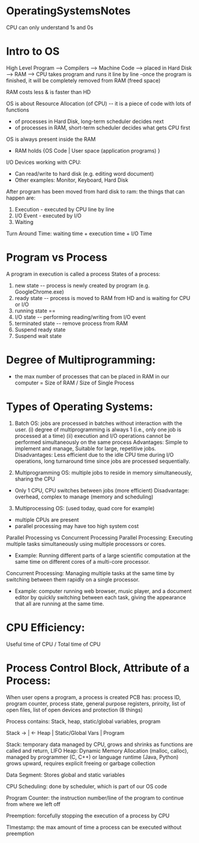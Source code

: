 # OperatingSystemsNotes

CPU can only understand 1s and 0s

# Intro to OS 

High Level Program --> Compilers --> Machine Code --> placed in Hard Disk --> RAM --> CPU takes program and runs it line by line
-once the program is finished, it will be completely removed from RAM (freed space)

RAM costs less & is faster than HD

OS is about Resource Allocation (of CPU) -- it is a piece of code with lots of functions
- of processes in Hard Disk, long-term scheduler decides next 
- of processes in RAM, short-term scheduler decides what gets CPU first

OS is always present inside the RAM
- RAM holds {OS Code | User space (application programs) } 

I/O Devices working with CPU:
- Can read/write to hard disk (e.g. editing word document)
- Other examples: Monitor, Keyboard, Hard Disk

After program has been moved from hard disk to ram: the things that can happen are:
1. Execution - executed by CPU line by line
2. I/O Event - executed by I/O
3. Waiting

Turn Around Time: waiting time + execution time + I/O Time

# Program vs Process
A program in execution is called a process
States of a process: 
1. new state -- process is newly created by program (e.g. GoogleChrome.exe)
2. ready state -- process is moved to RAM from HD and is waiting for CPU or I/O
3. running state == 
4. I/O state -- performing reading/writing from I/O event
5. terminated state -- remove process from RAM
6. Suspend ready state
7. Suspend wait state

# Degree of Multiprogramming: 
- the max number of processes that can be placed in RAM in our computer
 = Size of RAM / Size of Single Process

# Types of Operating Systems:
1. Batch OS: jobs are processed in batches without interaction with the user.
(i) degree of multiprogramming is always 1 (i.e., only one job is processed at a time)
(ii) execution and I/O operations cannot be performed simultaneously on the same process
Advantages: Simple to implement and manage, Suitable for large, repetitive jobs.
Disadvantages: Less efficient due to the idle CPU time during I/O operations, long turnaround time since jobs are processed sequentially.

2. Multiprogramming OS: multiple jobs to reside in memory simultaneously, sharing the CPU
- Only 1 CPU, CPU switches between jobs (more efficient)
Disadvantage: overhead, complex to manage (memory and scheduling)

3. Multiprocessing OS: (used today, quad core for example)
- multiple CPUs are present
- parallel processing 
may have too high system cost

Parallel Processing vs Concurrent Processing
Parallel Processing: Executing multiple tasks simultaneously using multiple processors or cores.
- Example: Running different parts of a large scientific computation at the same time on different cores of a multi-core processor.

Concurrent Processing: Managing multiple tasks at the same time by switching between them rapidly on a single processor.
- Example: computer running web browser, music player, and a document editor by quickly switching between each task, giving the appearance that all are running at the same time.


# CPU Efficiency: 
Useful time of CPU / Total time of CPU

# Process Control Block, Attribute of a Process:
When user opens a program, a process is created
PCB has: process ID, program counter, process state, general purpose registers, priroity, list of open files, list of open devices and protection (8 things)

Process contains: Stack, heap, static/global variables, program

Stack -> | <- Heap | Static/Global Vars | Program

Stack: temporary data managed by CPU, grows and shrinks as functions are called and return, LIFO
Heap: Dynamic Memory Allocation (malloc, calloc), managed by programmer (C, C++) or language runtime (Java, Python) grows upward, requires explicit freeing or garbage collection

Data Segment: Stores global and static variables

CPU Scheduling: done by scheduler, which is part of our OS code

Program Counter: the instruction number/line of the program to continue from where we left off

Preemption: forcefully stopping the execution of a process by CPU

TImestamp: the max amount of time a process can be executed without preemption